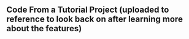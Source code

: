 ## Code From a Tutorial Project (uploaded to reference to look back on after learning more about the features)
